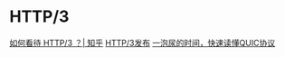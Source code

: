 # HTTP/3

[如何看待 HTTP/3 ？| 知乎](https://www.zhihu.com/question/302412059)
[HTTP/3发布](https://mp.weixin.qq.com/s/hNI7asBhucg91cPGEOwr5g)
[一泡尿的时间，快速读懂QUIC协议](http://www.52im.net/thread-2816-1-1.html)
